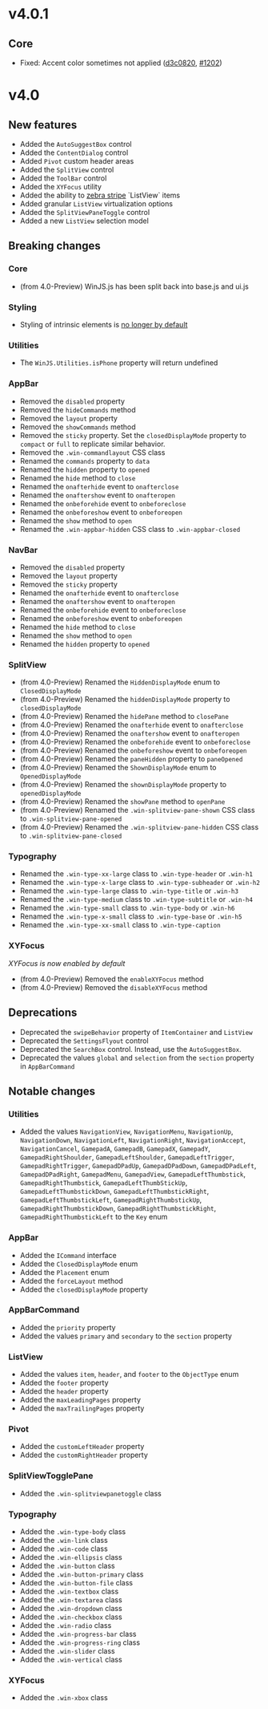 # v4.0.1

## Core
* Fixed: Accent color sometimes not applied ([d3c0820](https://github.com/winjs/winjs/commit/d3c0820130b5d9f1fbdaa0ed9db40af0533e668e), [#1202](https://github.com/winjs/winjs/issues/1202))

# v4.0

## New features
* Added the `AutoSuggestBox` control
* Added the `ContentDialog` control
* Added `Pivot` custom header areas
* Added the `SplitView` control
* Added the `ToolBar` control
* Added the `XYFocus` utility
* Added the ability to [zebra stripe](http://en.wikipedia.org/wiki/Zebra_striping_(computer_graphics)) `ListView` items
* Added granular `ListView` virtualization options
* Added the `SplitViewPaneToggle` control
* Added a new `ListView` selection model

## Breaking changes
### Core
* (from 4.0-Preview) WinJS.js has been split back into base.js and ui.js

### Styling
* Styling of intrinsic elements is [no longer by default](https://github.com/winjs/winjs/wiki/Styling-HTML-Controls)

### Utilities
* The `WinJS.Utilities.isPhone` property will return undefined

### AppBar
* Removed the `disabled` property
* Removed the `hideCommands` method
* Removed the `layout` property
* Removed the `showCommands` method
* Removed the `sticky` property. Set the `closedDisplayMode` property to `compact` or `full` to replicate similar behavior.
* Removed the `.win-commandlayout` CSS class
* Renamed the `commands` property to `data`
* Renamed the `hidden` property to `opened`
* Renamed the `hide` method to `close`
* Renamed the `onafterhide` event to `onafterclose`
* Renamed the `onaftershow` event to `onafteropen`
* Renamed the `onbeforehide` event to `onbeforeclose`
* Renamed the `onbeforeshow` event to `onbeforeopen`
* Renamed the `show` method to `open`
* Renamed the `.win-appbar-hidden` CSS class to `.win-appbar-closed`

### NavBar
* Removed the `disabled` property
* Removed the `layout` property
* Removed the `sticky` property
* Renamed the `onafterhide` event to `onafterclose`
* Renamed the `onaftershow` event to `onafteropen`
* Renamed the `onbeforehide` event to `onbeforeclose`
* Renamed the `onbeforeshow` event to `onbeforeopen`
* Renamed the `hide` method to `close`
* Renamed the `show` method to `open`
* Renamed the `hidden` property to `opened`

### SplitView
* (from 4.0-Preview) Renamed the `HiddenDisplayMode` enum to `ClosedDisplayMode`
* (from 4.0-Preview) Renamed the `hiddenDisplayMode` property to `closedDisplayMode`
* (from 4.0-Preview) Renamed the `hidePane` method to `closePane`
* (from 4.0-Preview) Renamed the `onafterhide` event to `onafterclose`
* (from 4.0-Preview) Renamed the `onaftershow` event to `onafteropen`
* (from 4.0-Preview) Renamed the `onbeforehide` event to `onbeforeclose`
* (from 4.0-Preview) Renamed the `onbeforeshow` event to `onbeforeopen`
* (from 4.0-Preview) Renamed the `paneHidden` property to `paneOpened`
* (from 4.0-Preview) Renamed the `ShownDisplayMode` enum to `OpenedDisplayMode`
* (from 4.0-Preview) Renamed the `shownDisplayMode` property to `openedDisplayMode`
* (from 4.0-Preview) Renamed the `showPane` method to `openPane`
* (from 4.0-Preview) Renamed the `.win-splitview-pane-shown` CSS class to `.win-splitview-pane-opened`
* (from 4.0-Preview) Renamed the `.win-splitview-pane-hidden` CSS class to `.win-splitview-pane-closed`

### Typography
* Renamed the `.win-type-xx-large` class to `.win-type-header` or `.win-h1`
* Renamed the `.win-type-x-large` class to `.win-type-subheader` or `.win-h2`
* Renamed the `.win-type-large` class to `.win-type-title` or `.win-h3`
* Renamed the `.win-type-medium` class to `.win-type-subtitle` or `.win-h4`
* Renamed the `.win-type-small` class to `.win-type-body` or `.win-h6`
* Renamed the `.win-type-x-small` class to `.win-type-base` or `.win-h5`
* Renamed the `.win-type-xx-small` class to `.win-type-caption`

### XYFocus
*XYFocus is now enabled by default*
* (from 4.0-Preview) Removed the `enableXYFocus` method
* (from 4.0-Preview) Removed the `disableXYFocus` method

## Deprecations
* Deprecated the `swipeBehavior` property of `ItemContainer` and `ListView`
* Deprecated the `SettingsFlyout` control
* Deprecated the `SearchBox` control. Instead, use the `AutoSuggestBox`.
* Deprecated the values `global` and `selection` from the `section` property in `AppBarCommand`

## Notable changes
### Utilities
* Added the values `NavigationView`, `NavigationMenu`, `NavigationUp`, `NavigationDown`, `NavigationLeft`, `NavigationRight`, `NavigationAccept`, `NavigationCancel`, `GamepadA`, `GamepadB`, `GamepadX`, `GamepadY`, `GamepadRightShoulder`, `GamepadLeftShoulder`, `GamepadLeftTrigger`, `GamepadRightTrigger`, `GamepadDPadUp`, `GamepadDPadDown`, `GamepadDPadLeft`, `GamepadDPadRight`, `GamepadMenu`, `GamepadView`, `GamepadLeftThumbstick`, `GamepadRightThumbstick`, `GamepadLeftThumbStickUp`, `GamepadLeftThumbstickDown`, `GamepadLeftThumbstickRight`, `GamepadLeftThumbstickLeft`, `GamepadRightThumbstickUp`, `GamepadRightThumbstickDown`, `GamepadRightThumbstickRight`, `GamepadRightThumbstickLeft` to the `Key` enum

### AppBar
* Added the `ICommand` interface
* Added the `ClosedDisplayMode` enum
* Added the `Placement` enum
* Added the `forceLayout` method
* Added the `closedDisplayMode` property

### AppBarCommand
* Added the `priority` property
* Added the values `primary` and `secondary` to the `section` property

### ListView
* Added the values `item`, `header`, and `footer` to the `ObjectType` enum
* Added the `footer` property
* Added the `header` property
* Added the `maxLeadingPages` property
* Added the `maxTrailingPages` property

### Pivot
* Added the `customLeftHeader` property
* Added the `customRightHeader` property

### SplitViewTogglePane
* Added the `.win-splitviewpanetoggle` class

### Typography
* Added the `.win-type-body` class
* Added the `.win-link` class
* Added the `.win-code` class
* Added the `.win-ellipsis` class
* Added the `.win-button` class
* Added the `.win-button-primary` class
* Added the `.win-button-file` class
* Added the `.win-textbox` class
* Added the `.win-textarea` class
* Added the `.win-dropdown` class
* Added the `.win-checkbox` class
* Added the `.win-radio` class
* Added the `.win-progress-bar` class
* Added the `.win-progress-ring` class
* Added the `.win-slider` class
* Added the `.win-vertical` class

### XYFocus
* Added the `.win-xbox` class